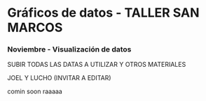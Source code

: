 # Gráficos de datos - TALLER SAN MARCOS

### Noviembre - Visualización de datos

SUBIR TODAS LAS DATAS A UTILIZAR Y OTROS MATERIALES

JOEL Y LUCHO (INVITAR A EDITAR)

comin soon raaaaa

